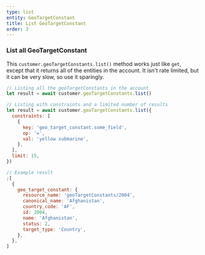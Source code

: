 ```yaml
---
type: list
entity: GeoTargetConstant
title: List GeoTargetConstant
order: 3
---
```


### List all GeoTargetConstant

This `customer.geoTargetConstants.list()` method works just like `get`, except that it returns all of the entities in the account. It isn't rate limited, but it can be very slow, so use it sparingly.

```javascript
// Listing all the geoTargetConstants in the account
let result = await customer.geoTargetConstants.list()

// Listing with constraints and a limited number of results
let result = await customer.geoTargetConstants.list({
  constraints: [
    {
      key: 'geo_target_constant.some_field',
      op: '=',
      val: 'yellow submarine',
    },
  ],
  limit: 15,
})
```

```javascript
// Example result
;[
  {
    geo_target_constant: {
      resource_name: 'geoTargetConstants/2004',
      canonical_name: 'Afghanistan',
      country_code: 'AF',
      id: 2004,
      name: 'Afghanistan',
      status: 2,
      target_type: 'Country',
    },
  },
]
```
